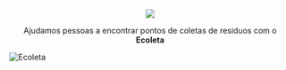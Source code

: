 
<div align="center">
  <img src="https://github.com/ialexanderbrito/ecoleta/raw/master/.github/logo.png">
  <p>Ajudamos pessoas a encontrar pontos de coletas de residuos com o <strong>Ecoleta</strong><p>




</div>

<img alt="Ecoleta" src="https://user-images.githubusercontent.com/38081852/84095189-04178580-a9d5-11ea-9496-9ec6f6a282e5.png" />



